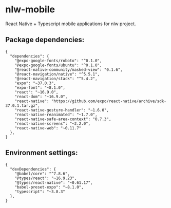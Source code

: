 # nlw-mobile

React Native + Typescript mobile applications for nlw project.



## Package dependencies:

```
{
  "dependencies": {
    "@expo-google-fonts/roboto": "^0.1.0",
    "@expo-google-fonts/ubuntu": "^0.1.0",
    "@react-native-community/masked-view": "0.1.6",
    "@react-navigation/native": "^5.5.1",
    "@react-navigation/stack": "^5.4.2",
    "expo": "~37.0.3",
    "expo-font": "~8.1.0",
    "react": "~16.9.0",
    "react-dom": "~16.9.0",
    "react-native": "https://github.com/expo/react-native/archive/sdk-37.0.1.tar.gz",
    "react-native-gesture-handler": "~1.6.0",
    "react-native-reanimated": "~1.7.0",
    "react-native-safe-area-context": "0.7.3",
    "react-native-screens": "~2.2.0",
    "react-native-web": "~0.11.7"
  },
}

```

## Environment settings:

```
{
  "devDependencies": {
    "@babel/core": "^7.8.6",
    "@types/react": "~16.9.23",
    "@types/react-native": "~0.61.17",
    "babel-preset-expo": "~8.1.0",
    "typescript": "~3.8.3"
  },
}
```

